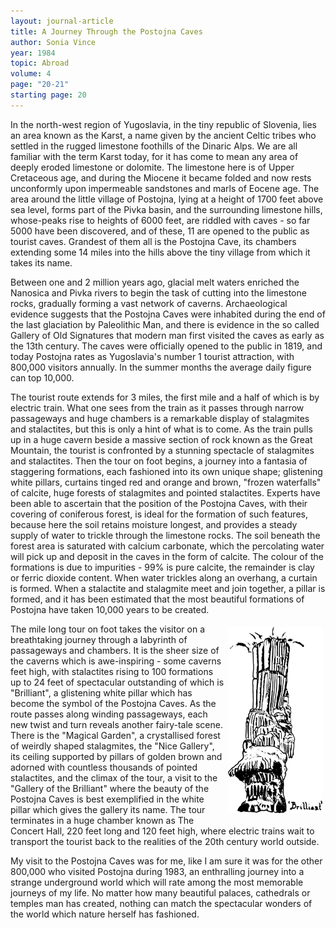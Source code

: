 ```yaml
---
layout: journal-article
title: A Journey Through the Postojna Caves
author: Sonia Vince
year: 1984
topic: Abroad
volume: 4
page: "20-21"
starting page: 20
---
```

In the north-west region of Yugoslavia, in the tiny republic of Slovenia, lies an area known as the Karst, a name given by the ancient Celtic tribes who settled in the rugged limestone foothills of the Dinaric Alps. We are all familiar with the term Karst today, for it has come to mean any area of deeply eroded limestone or dolomite. The limestone here is of Upper Cretaceous age, and during the Miocene it became folded and now rests unconformly upon impermeable sandstones and marls of Eocene age. The area around the little village of Postojna, lying at a height of 1700 feet above sea level, forms part of the Pivka basin, and the surrounding limestone hills, whose-peaks rise to heights of 6000 feet, are riddled with caves - so far 5000 have been discovered, and of these, 11 are opened to the public as tourist caves. Grandest of them all is the Postojna Cave, its chambers extending some 14 miles into the hills above the tiny village from which it takes its name.

Between one and 2 million years ago, glacial melt waters enriched the Nanosica and Pivka rivers to begin the task of cutting into the limestone rocks, gradually forming a vast network of caverns. Archaeological evidence suggests that the Postojna Caves were inhabited during the end of the last glaciation by Paleolithic Man, and there is evidence in the so called Gallery of Old Signatures that modern man first visited the caves as early as the 13th century. The caves were officially opened to the public in 1819, and today Postojna rates as Yugoslavia's number 1 tourist attraction, with 800,000 visitors annually. In the summer months the average daily figure can top 10,000.

The tourist route extends for 3 miles, the first mile and a half of which is by electric train. What one sees from the train as it passes through narrow passageways and huge chambers is a remarkable display of stalagmites and stalactites, but this is only a hint of what is to come. As the train pulls up in a huge cavern beside a massive section of rock known as the Great Mountain, the tourist is confronted by a stunning spectacle of stalagmites and stalactites. Then the tour on foot begins, a journey into a fantasia of staggering formations, each fashioned into its own unique shape; glistening white pillars, curtains tinged red and orange and brown, "frozen waterfalls" of calcite, huge forests of stalagmites and pointed stalactites. Experts have been able to ascertain that the position of the Postojna Caves, with their covering of coniferous forest, is ideal for the formation of such features, because here the soil retains moisture longest, and provides a steady supply of water to trickle through the limestone rocks. The soil beneath the forest area is saturated with calcium carbonate, which the percolating water will pick up and deposit in the caves in the form of calcite. The colour of the formations is due to impurities - 99% is pure calcite, the remainder is clay or ferric dioxide content. When water trickles along an overhang, a curtain is formed. When a stalactite and stalagmite meet and join together, a pillar is formed, and it has been estimated that the most beautiful formations of Postojna have taken 10,000 years to be created.

<img style="float:right; width: 30%; margin: 1%;" src="assets/brilliant.jpg">

The mile long tour on foot takes the visitor on a breathtaking journey through a labyrinth of passageways and chambers. It is the sheer size of the caverns which is awe-inspiring - some caverns feet high, with stalactites rising to 100 formations up to 24 feet of spectacular outstanding of which is "Brilliant", a glistening white pillar which has become the symbol of the Postojna Caves. As the route passes along winding passageways, each new twist and turn reveals another fairy-tale scene. There is the "Magical Garden", a crystallised forest of weirdly shaped stalagmites, the "Nice Gallery", its ceiling supported by pillars of golden brown and adorned with countless thousands of pointed stalactites, and the climax of the tour, a visit to the "Gallery of the Brilliant" where the beauty of the Postojna Caves is best exemplified in the white pillar which gives the gallery its name. The tour terminates in a huge chamber known as The Concert Hall, 220 feet long and 120 feet high, where electric trains wait to transport the tourist back to the realities of the 20th century world outside.

My visit to the Postojna Caves was for me, like I am sure it was for the other 800,000 who visited Postojna during 1983, an enthralling journey into a strange underground world which will rate among the most memorable journeys of my life. No matter how many beautiful palaces, cathedrals or temples man has created, nothing can match the spectacular wonders of the world which nature herself has fashioned.
